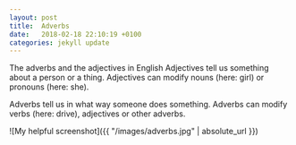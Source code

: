 ```yaml
---
layout: post
title:  Adverbs 
date:   2018-02-18 22:10:19 +0100
categories: jekyll update
---
```

The adverbs and the adjectives in English
Adjectives tell us something about a person or a thing. Adjectives can modify nouns (here: girl) or pronouns (here: she).

Adverbs tell us in what way someone does something. Adverbs can modify verbs (here: drive), adjectives or other adverbs.

![My helpful screenshot]({{ "/images/adverbs.jpg" | absolute_url }})
